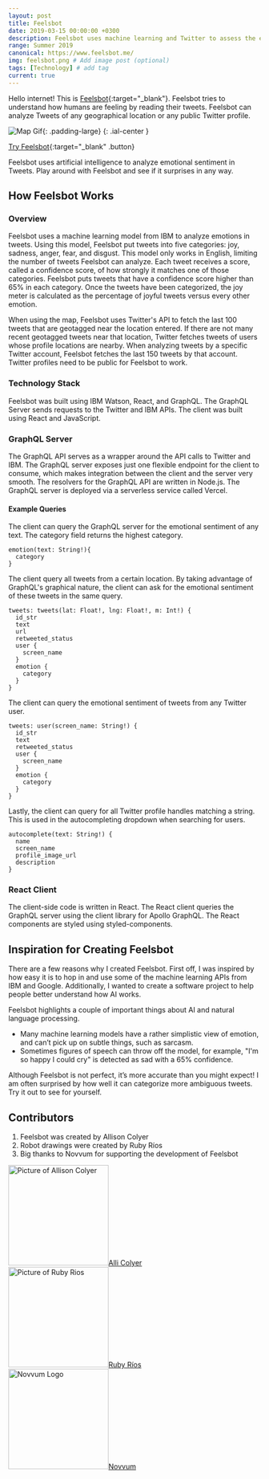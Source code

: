 ```yaml
---
layout: post
title: Feelsbot
date: 2019-03-15 00:00:00 +0300
description: Feelsbot uses machine learning and Twitter to assess the emotional sentiment of any city.
range: Summer 2019
canonical: https://www.feelsbot.me/
img: feelsbot.png # Add image post (optional)
tags: [Technology] # add tag
current: true
---
```


Hello internet! This is [Feelsbot](https://www.feelsbot.me/){:target="\_blank"}. Feelsbot tries to understand how humans are feeling by reading their tweets. Feelsbot can analyze Tweets of any geographical location or any public Twitter profile.

![Map Gif]({{site.baseurl}}/assets/img/feelsbot.gif){: .padding-large}
{: .ial-center }

[Try Feelsbot](https://www.feelsbot.me/){:target="\_blank" .button}

Feelsbot uses artificial intelligence to analyze emotional sentiment in Tweets. Play around with Feelsbot and see if it surprises in any way.

## How Feelsbot Works

### Overview

Feelsbot uses a machine learning model from IBM to analyze emotions in
tweets. Using this model, Feelsbot put tweets into five categories: joy, sadness, anger, fear, and disgust. This model only works in English, limiting the number of tweets Feelsbot can analyze. Each tweet receives a score, called a confidence score, of how strongly it matches one of those categories. Feelsbot puts tweets that have a confidence score higher than 65% in each category. Once the tweets have been categorized, the joy meter is calculated as the percentage of joyful tweets versus every other emotion.

When using the map, Feelsbot uses Twitter's API to fetch the last 100 tweets that are geotagged near the location entered. If there are not many recent geotagged tweets near that location, Twitter fetches tweets of users whose profile locations are nearby. When analyzing tweets by a specific Twitter account, Feelsbot fetches the last 150 tweets by that account. Twitter profiles need to be public for Feelsbot to work.

### Technology Stack

Feelsbot was built using IBM Watson, React, and GraphQL. The GraphQL Server sends requests to the Twitter and IBM APIs. The client was built using React and JavaScript.

### GraphQL Server

The GraphQL API serves as a wrapper around the API calls to Twitter and IBM. The GraphQL server exposes just one flexible endpoint for the client to consume, which makes integration between the client and the server very smooth. The resolvers for the GraphQL API are written in Node.js. The GraphQL server is deployed via a serverless service called Vercel.

#### Example Queries

The client can query the GraphQL server for the emotional sentiment of any text. The category field returns the highest category.

```
emotion(text: String!){
  category
}
```

The client query all tweets from a certain location. By taking advantage of GraphQL's graphical nature, the client can ask for the emotional sentiment of these tweets in the same query.

```
tweets: tweets(lat: Float!, lng: Float!, m: Int!) {
  id_str
  text
  url
  retweeted_status
  user {
    screen_name
  }
  emotion {
    category
  }
}
```

The client can query the emotional sentiment of tweets from any Twitter user.

```
tweets: user(screen_name: String!) {
  id_str
  text
  retweeted_status
  user {
    screen_name
  }
  emotion {
    category
  }
}
```

Lastly, the client can query for all Twitter profile handles matching a string. This is used in the autocompleting dropdown when searching for users.

```
autocomplete(text: String!) {
  name
  screen_name
  profile_image_url
  description
}
```

### React Client

The client-side code is written in React. The React client queries the GraphQL server using the client library for Apollo GraphQL. The React components are styled using styled-components.

## Inspiration for Creating Feelsbot

There are a few reasons why I created Feelsbot. First off, I was inspired by how easy it is to hop in and use some of the machine learning APIs from IBM and Google. Additionally, I wanted to create a software project to help people better understand how AI works.

Feelsbot highlights a couple of important things about AI and natural language processing.

- Many machine learning models have a rather simplistic view of emotion, and can’t pick up on subtle things, such as sarcasm.
- Sometimes figures of speech can throw off the model, for example, "I'm so happy I could cry" is detected as sad with a 65% confidence.

Although Feelsbot is not perfect, it’s more accurate than you might expect! I am often surprised by how well it can categorize more ambiguous tweets. Try it out to see for yourself.

## Contributors

1. Feelsbot was created by Allison Colyer
2. Robot drawings were created by Ruby Ríos
3. Big thanks to Novvum for supporting the development of Feelsbot

<div class="contributors">
    <div><a href="https://github.com/allicolyer"><img src="https://avatars1.githubusercontent.com/u/11083917?s=460&v=4" width="200px;" alt="Picture of Allison Colyer"/>Alli Colyer</a></div>
    <div><a href="https://www.rubyrios.com"><img src="https://roobeedotorg.files.wordpress.com/2019/10/ruby.png?w=400" width="200px;" alt="Picture of Ruby Rios"/>Ruby Ríos</a></div>
    <div><a href="https://www.novvum.io"><img src="https://pbs.twimg.com/profile_images/1159597589408256000/Vf0OwHOf.png" width="200px;" alt="Novvum Logo"/>Novvum</a></div>
</div>
